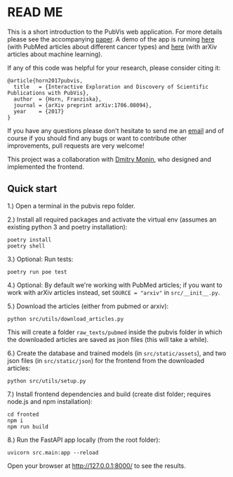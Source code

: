 # READ ME

This is a short introduction to the PubVis web application. For more details please see the accompanying [paper](http://arxiv.org/abs/1706.08094). A demo of the app is running [here](https://pubvis.onrender.com) (with PubMed articles about different cancer types) and [here](https://arxvis.onrender.com) (with arXiv articles about machine learning).

If any of this code was helpful for your research, please consider citing it:

    @article{horn2017pubvis,
      title   = {Interactive Exploration and Discovery of Scientific Publications with PubVis},
      author  = {Horn, Franziska},
      journal = {arXiv preprint arXiv:1706.08094},
      year    = {2017}
    }

If you have any questions please don't hesitate to send me an [email](mailto:cod3licious@gmail.com) and of course if you should find any bugs or want to contribute other improvements, pull requests are very welcome!

This project was a collaboration with [Dmitry Monin](https://www.linkedin.com/in/dmitry-monin-72624176/), who designed and implemented the frontend.


## Quick start

1.) Open a terminal in the pubvis repo folder.

2.) Install all required packages and activate the virtual env (assumes an existing python 3 and poetry installation):
```
poetry install
poetry shell
```

3.) Optional: Run tests:
```
poetry run poe test
```

4.) Optional: By default we're working with PubMed articles; if you want to work with arXiv articles instead, set `SOURCE = "arxiv"` in `src/__init__.py`.

5.) Download the articles (either from pubmed or arxiv):
```
python src/utils/download_articles.py
```
This will create a folder `raw_texts/pubmed` inside the pubvis folder in which the downloaded articles are saved as json files (this will take a while).

6.) Create the database and trained models (in `src/static/assets`), and two json files (in `src/static/json`) for the frontend from the downloaded articles:
```
python src/utils/setup.py
```

7.) Install frontend dependencies and build (create dist folder; requires node.js and npm installation):
```
cd fronted
npm i
npm run build
```

8.) Run the FastAPI app locally (from the root folder):
```
uvicorn src.main:app --reload
```
Open your browser at http://127.0.0.1:8000/ to see the results.
